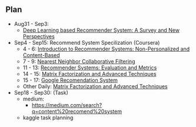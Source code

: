## Plan
* Aug31 - Sep3:
  * [Deep Learning based Recommender System: A Survey and New Perspectives](https://arxiv.org/pdf/1707.07435.pdf)
* Sep4 - Sep15: Recommend System Specilization (Coursera)
  * 4 - 6: [Introduction to Recommender Systems: Non-Personalized and Content-Based](https://www.coursera.org/learn/recommender-systems-introduction/home/welcome)
  * 7 - 9: [Nearest Neighbor Collaborative Filtering](https://www.coursera.org/learn/collaborative-filtering/home/welcome)
  * 11 - 13: [Recommender Systems: Evaluation and Metrics](https://www.coursera.org/learn/recommender-metrics/home/welcome)
  * 14 - 15: [Matrix Factorization and Advanced Techniques](https://www.coursera.org/learn/matrix-factorization/home/welcome)
  * 15 - 17: [Google Recomendation System](https://www.youtube.com/channel/UCQgBXHmV9BTQEIobCFt7TSQ/videos)
  * Other Daily: [Matrix Factorization and Advanced Techniques](https://www.coursera.org/learn/matrix-factorization/home/welcome)
* Sep18 - Sep30: (Task)
  * medium:
    * https://medium.com/search?q=content%20recomend%20system
  * kaggle task planning
